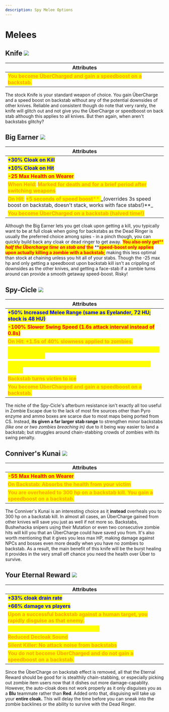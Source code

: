 ```yaml
---
description: Spy Melee Options
---
```


# Melees

## Knife   ![](../../../.gitbook/assets/100px-Item\_icon\_Knife.png)

| Attributes                                                                                         |
| -------------------------------------------------------------------------------------------------- |
| <mark style="color:orange;">**You become ÜberCharged and gain a speedboost on a backstab.**</mark> |

The stock Knife is your standard weapon of choice. You gain ÜberCharge and a speed boost on backstab without any of the potential downsides of other knives. Reliable and consistent though do note that very rarely, the knife will glitch out and not give you the ÜberCharge or speedboost on back stab although this applies to all knives. But then again, when aren't backstabs glitchy?

## Big Earner ![](<../../../.gitbook/assets/100px-Item\_icon\_Big\_Earner (1).png>)

| Attributes                                                                                                                                                                                                                                                                    |
| ----------------------------------------------------------------------------------------------------------------------------------------------------------------------------------------------------------------------------------------------------------------------------- |
| <mark style="color:blue;">**+30% Cloak on Kill**</mark>                                                                                                                                                                                                                       |
| <mark style="color:blue;">**+10% Cloak on Hit**</mark>                                                                                                                                                                                                                        |
| <mark style="color:red;">**-25 Max Health on Wearer**</mark>                                                                                                                                                                                                                  |
| <mark style="color:orange;">**When Held:**</mark> <mark style="color:orange;">**Marked for death and for a brief period after switching weapons**</mark>                                                                                                                      |
| <mark style="color:orange;">**On Hit:**</mark> <mark style="color:orange;">**+5 seconds of speed boost**</mark><mark style="color:orange;">** **</mark>_<mark style="color:orange;">**(overrides 3s speed boost on backstab, doesn't stack, works with face stabs!)**</mark>_ |
| <mark style="color:orange;">**You become ÜberCharged on a backstab (halved time!)**</mark>                                                                                                                                                                                    |

Although the Big Earner lets you get cloak upon getting a kill, you typically want to be at full cloak when going for backstabs as the Dead Ringer is usually the preferred choice among spies - in a pinch though, you can quickly build back any cloak or dead ringer to get away. <mark style="color:red;">**You also only get**</mark><mark style="color:red;">** **</mark>_<mark style="color:red;">**half the Übercharge time**</mark>_ _<mark style="color:red;">**on stab and**</mark>_<mark style="color:red;">** **</mark><mark style="color:red;">**the**</mark><mark style="color:red;">** **</mark>_<mark style="color:red;">**s**</mark>_<mark style="color:red;">**peed-boost only applies upon actually killing a zombie with a backstab;**</mark> making this less optimal than stock at chaining unless you hit all of your stabs. Though the -25 max hp and only getting a speedboost upon backstab kill isn't as crippling of downsides as the other knives, and getting a face-stab if a zombie turns around can provide a smooth getaway speed-boost. Risky!

## Spy-Cicle   ![](../../../.gitbook/assets/100px-Item\_icon\_Spy-cicle.png)

| Attributes                                                                                                          |
| ------------------------------------------------------------------------------------------------------------------- |
| <mark style="color:blue;">**+50% Increased Melee Range (same as Eyelander, 72 HU; stock is 48 HU)**</mark>          |
| <mark style="color:red;">**-100% Slower Swing Speed (1.6s attack interval instead of 0.8s)**</mark>                 |
| <mark style="color:orange;">**On Hit: +1.5s of 40% slowness applied to zombies.**</mark>                            |
| <mark style="color:yellow;">**On Hit by Fire: Fireproof for 1 second and Afterburn immunity for 10 seconds**</mark> |
| <mark style="color:yellow;">**Melts in fire, regenerates in 15 seconds and by picking up ammo**</mark>              |
| <mark style="color:orange;">**Backstab turns victim to ice**</mark>                                                 |
| <mark style="color:orange;">**You become ÜberCharged and gain a speedboost on a backstab.**</mark>                  |

The niche of the Spy-Cicle's afterburn resistance isn't exactly all too useful in Zombie Escape due to the lack of most fire sources other than Pyro enzyme and ammo boxes are scarce due to most maps being ported from CS. Instead, **its given a far larger stab range** to strengthen minor backstabs _(like one or two zombies breaching in)_ due to it being way easier to land a backstab; but struggles around chain-stabbing crowds of zombies with its swing penalty.

## Conniver's Kunai   ![](../../../.gitbook/assets/100px-Item\_icon\_Conniver's\_Kunai.png)

| Attributes                                                                                                                   |
| ---------------------------------------------------------------------------------------------------------------------------- |
| <mark style="color:red;">**-55 Max Health on Wearer**</mark>                                                                 |
| <mark style="color:orange;">**On Backstab: Absorbs the health from your victim**</mark>                                      |
| <mark style="color:orange;">**You are overhealed to 300 hp on a backstab kill. You gain a speedboost on a backstab.**</mark> |

The Conniver's Kunai is an interesting choice as it **instead** overheals you to 300 hp on a backstab kill. In almost all cases, an ÜberCharge gained from other knives will save you just as well if not more so. Backstabs, Bushwhacka snipers using their Mutation or even two consecutive zombie hits will kill you that an ÜberCharge could have saved you from. It's also worth mentioning that it gives you less max HP, making damage against NPCs and bosses even more deadly when you have no zombies to backstab. As a result, the main benefit of this knife will be the burst healing it provides in the very small off chance you need the health over Über to survive.

## Your Eternal Reward   ![](<../../../.gitbook/assets/100px-Item\_icon\_Your\_Eternal\_Reward (1).png>)

| Attributes                                                                                                                    |
| ----------------------------------------------------------------------------------------------------------------------------- |
| <mark style="color:blue;">**+33% cloak drain rate**</mark>                                                                    |
| <mark style="color:blue;">**+66% damage vs players**</mark>                                                                   |
| <mark style="color:orange;">**Upon a successful backstab against a human target, you rapidly disguise as that enemy.**</mark> |
| <mark style="color:yellow;">**Disguises do not require cloak meter.**</mark>                                                  |
| <mark style="color:orange;">**Reduced Decloak Sound**</mark>                                                                  |
| <mark style="color:orange;">**Silent Killer: No attack noise from backstabs**</mark>                                          |
| <mark style="color:orange;">**You do not become ÜberCharged and do not gain a speedboost on a backstab.**</mark>              |

Since the ÜberCharge on backstab effect is removed, all that the Eternal Reward should be good for is stealthily chain-stabbing, or especially picking out zombie item users now that it dishes out more damage-capablity. However, the auto-cloak does not work properly as it only disguises you as a **Blu** teammate rather than **Red**. Added onto that, disguising will take up your **entire cloak.** This will delay the time before you can sneak into the zombie backlines or the ability to survive with the Dead Ringer.
